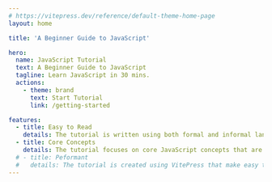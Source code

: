 ```yaml
---
# https://vitepress.dev/reference/default-theme-home-page
layout: home

title: 'A Beginner Guide to JavaScript'

hero:
  name: JavaScript Tutorial
  text: A Beginner Guide to JavaScript
  tagline: Learn JavaScript in 30 mins.
  actions:
    - theme: brand
      text: Start Tutorial
      link: /getting-started

features:
  - title: Easy to Read
    details: The tutorial is written using both formal and informal lanauge. This helps make it easy for anyone to graps the concepts easily.
  - title: Core Concepts
    details: The tutorial focuses on core JavaScript concepts that are similar to other programming languages.   
  # - title: Peformant
  #   details: The tutorial is created using VitePress that make easy to navigate around with fast initial load with static HTML, fast post-load navigation with client-side routing.  
---
```

